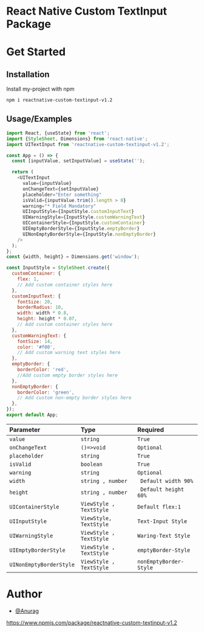 
# React Native Custom TextInput Package



# Get Started
 
## Installation

Install my-project with npm

```bash
npm i reactnative-custom-textinput-v1.2
```
    
    
## Usage/Examples

``` javascript
import React, {useState} from 'react';
import {StyleSheet, Dimensions} from 'react-native';
import UITextInput from 'reactnative-custom-textinput-v1.2';

const App = () => {
  const [inputValue, setInputValue] = useState('');

  return (
    <UITextInput
      value={inputValue}
      onChangeText={setInputValue}
      placeholder="Enter something"
      isValid={inputValue.trim().length > 0}
      warning="* Field Mandatory"
      UIInputStyle={InputStyle.customInputText}
      UIWarningStyle={InputStyle.customWarningText}
      UIContainerStyle={InputStyle.customContainer}
      UIEmptyBorderStyle={InputStyle.emptyBorder}
      UINonEmptyBorderStyle={InputStyle.nonEmptyBorder}
    />
  );
};
const {width, height} = Dimensions.get('window');

const InputStyle = StyleSheet.create({
  customContainer: {
    flex: 1,
    // Add custom container styles here
  },
  customInputText: {
    fontSize: 20,
    borderRadius: 10,
    width: width * 0.8,
    height: height * 0.07,
    // Add custom container styles here
  },
  customWarningText: {
    fontSize: 14,
    color: '#f00',
    // Add custom warning text styles here
  },
  emptyBorder: {
    borderColor: 'red',
    //Add custom empty border styles here
  },
  nonEmptyBorder: {
    borderColor: 'green',
    // Add custom non-empty border styles here
  },
});
export default App;


```



| Parameter | Type |      Required              
| :-------- | :------- | :-------- 
| `value`      | `string`| `True` 
| `onChangeText`      | `()=>void` |`Optional`
| `placeholder`      | `string` | `True`
| `isValid`      | `boolean` | `True`
| `warning`      | `string` | `Optional`
| `width`      | `string , number`  |` Default width 90%`
| `height`      |`string , number`  |` Default height 60%`
| `UIContainerStyle`      | `ViewStyle , TextStyle` | ` Default flex:1 `
| `UIInputStyle`      | `ViewStyle,  TextStyle` | `Text-Input Style`
| `UIWarningStyle`      | `ViewStyle , TextStyle`  |`Waring-Text Style `
| `UIEmptyBorderStyle`      | `ViewStyle , TextStyle`  | `emptyBorder-Style`
| `UINonEmptyBorderStyle`      | `ViewStyle , TextStyle`  | `nonEmptyBorder- Style`

# Author

- [@Anurag](https://www.github.com/anuragverma01)

https://www.npmjs.com/package/reactnative-custom-textinput-v1.2